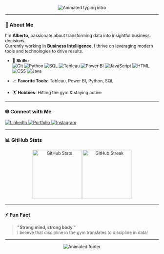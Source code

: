 <!-- Animated Header -->
<p align="center">
  <img src="https://readme-typing-svg.demolab.com?font=Fira+Code&size=30&duration=3000&pause=800&color=23C9A1&center=true&vCenter=true&width=700&lines=Hi+there%2C+I'm+Alberto+Brc!;Business+Intelligence+Specialist" alt="Animated typing intro" />
</p>

---

### 👋 About Me

I'm **Alberto**, passionate about transforming data into insightful business decisions.  
Currently working in **Business Intelligence**, I thrive on leveraging modern tools and technologies to drive results.

- 🧠 **Skills:**  
  ![Git](https://img.shields.io/badge/-Git-black?style=flat-square&logo=git) 
  ![Python](https://img.shields.io/badge/-Python-3776AB?style=flat-square&logo=python&logoColor=white)
  ![SQL](https://img.shields.io/badge/-SQL-4479A1?style=flat-square&logo=postgresql&logoColor=white)
  ![Tableau](https://img.shields.io/badge/-Tableau-E97627?style=flat-square&logo=tableau&logoColor=white)
  ![Power BI](https://img.shields.io/badge/-Power%20BI-F2C811?style=flat-square&logo=powerbi&logoColor=black)
  ![JavaScript](https://img.shields.io/badge/-JavaScript-F7DF1E?style=flat-square&logo=javascript&logoColor=black)
  ![HTML](https://img.shields.io/badge/-HTML5-E34F26?style=flat-square&logo=html5&logoColor=white)
  ![CSS](https://img.shields.io/badge/-CSS3-1572B6?style=flat-square&logo=css3&logoColor=white)
  ![Java](https://img.shields.io/badge/-Java-007396?style=flat-square&logo=java&logoColor=white)

- 📈 **Favorite Tools:** Tableau, Power BI, Python, SQL
- 🏋️ **Hobbies:** Hitting the gym & staying active

---

### 🌐 Connect with Me

<p align="left">
  <a href="https://www.linkedin.com/in/alberto-hdz-brc/" target="_blank">
    <img src="https://img.shields.io/badge/LinkedIn-0A66C2?style=for-the-badge&logo=linkedin&logoColor=white" alt="LinkedIn"/>
  </a>
  <a href="https://albertobrc.github.io/Rep_Portafolio_Web/" target="_blank">
    <img src="https://img.shields.io/badge/Portfolio-23C9A1?style=for-the-badge&logo=githubpages&logoColor=white" alt="Portfolio"/>
  </a>
  <a href="https://www.instagram.com/beto.brc/" target="_blank">
    <img src="https://img.shields.io/badge/Instagram-E4405F?style=for-the-badge&logo=instagram&logoColor=white" alt="Instagram"/>
  </a>
</p>

---

### 📊 GitHub Stats

<p align="center">
  <img src="https://github-readme-stats.vercel.app/api?username=Albertobrc&show_icons=true&theme=react&hide_title=true" alt="GitHub Stats" height="160"/>
  <img src="https://github-readme-streak-stats.herokuapp.com/?user=Albertobrc&theme=react" alt="GitHub Streak" height="160"/>
</p>

---

### ⚡ Fun Fact

> **"Strong mind, strong body."**  
> I believe that discipline in the gym translates to discipline in data!

---

<!-- Modern minimalist footer -->
<p align="center">
  <img src="https://readme-typing-svg.demolab.com?font=Fira+Code&size=18&pause=800&color=23C9A1&center=true&vCenter=true&width=700&lines=Thank+you+for+visiting+my+profile!" alt="Animated footer" />
</p>